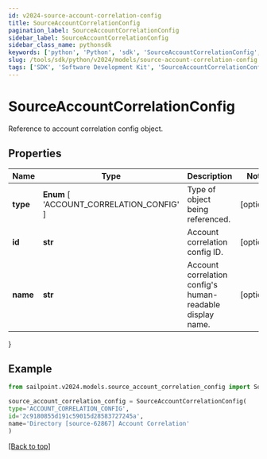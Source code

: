 ```yaml
---
id: v2024-source-account-correlation-config
title: SourceAccountCorrelationConfig
pagination_label: SourceAccountCorrelationConfig
sidebar_label: SourceAccountCorrelationConfig
sidebar_class_name: pythonsdk
keywords: ['python', 'Python', 'sdk', 'SourceAccountCorrelationConfig', 'V2024SourceAccountCorrelationConfig'] 
slug: /tools/sdk/python/v2024/models/source-account-correlation-config
tags: ['SDK', 'Software Development Kit', 'SourceAccountCorrelationConfig', 'V2024SourceAccountCorrelationConfig']
---
```


# SourceAccountCorrelationConfig

Reference to account correlation config object.

## Properties

Name | Type | Description | Notes
------------ | ------------- | ------------- | -------------
**type** |  **Enum** [  'ACCOUNT_CORRELATION_CONFIG' ] | Type of object being referenced. | [optional] 
**id** | **str** | Account correlation config ID. | [optional] 
**name** | **str** | Account correlation config's human-readable display name. | [optional] 
}

## Example

```python
from sailpoint.v2024.models.source_account_correlation_config import SourceAccountCorrelationConfig

source_account_correlation_config = SourceAccountCorrelationConfig(
type='ACCOUNT_CORRELATION_CONFIG',
id='2c9180855d191c59015d28583727245a',
name='Directory [source-62867] Account Correlation'
)

```
[[Back to top]](#) 

